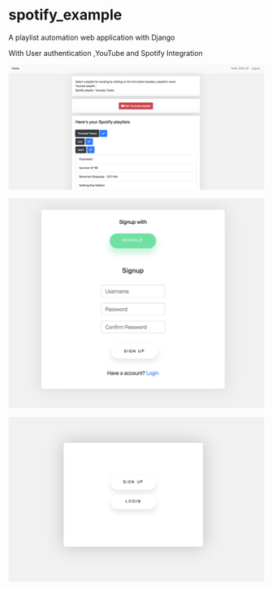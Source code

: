 # spotify_example
A playlist automation web application with Django

With User authentication ,YouTube and Spotify Integration

![Home](/ss/Home.png)

![signup](/ss/Signup.png)

![Login](/ss/loginPg.png)
